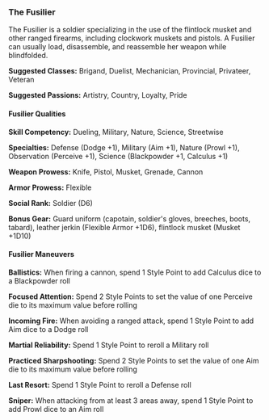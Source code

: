 ### The Fusilier

The Fusilier is a soldier specializing in the use of the flintlock
musket and other ranged firearms, including clockwork muskets and
pistols. A Fusilier can usually load, disassemble, and reassemble her
weapon while blindfolded.

**Suggested Classes:** Brigand, Duelist, Mechanician, Provincial,
Privateer, Veteran

**Suggested Passions:** Artistry, Country, Loyalty, Pride

#### Fusilier Qualities

**Skill Competency:** Dueling, Military, Nature, Science, Streetwise

**Specialties:** Defense (Dodge +1), Military (Aim +1), Nature (Prowl
+1), Observation (Perceive +1), Science (Blackpowder +1, Calculus +1)

**Weapon Prowess:** Knife, Pistol, Musket, Grenade, Cannon

**Armor Prowess:** Flexible

**Social Rank:** Soldier (D6)

**Bonus Gear:** Guard uniform (capotain, soldier's gloves, breeches,
boots, tabard), leather jerkin (Flexible Armor +1D6), flintlock musket
(Musket +1D10)

#### Fusilier Maneuvers

**Ballistics:** When firing a cannon, spend 1 Style Point to add
Calculus dice to a Blackpowder roll

****Focused** Attention:** Spend 2 Style Points to set the value of one
Perceive die to its maximum value before rolling

**Incoming Fire:** When avoiding a ranged attack, spend 1 Style Point to
add Aim dice to a Dodge roll

**Martial Reliability:** Spend 1 Style Point to reroll a Military roll

**Practiced Sharpshooting:** Spend 2 Style Points to set the value of
one Aim die to its maximum value before rolling

**Last Resort:** Spend 1 Style Point to reroll a Defense roll

**Sniper:** When attacking from at least 3 areas away, spend 1 Style
Point to add Prowl dice to an Aim roll

